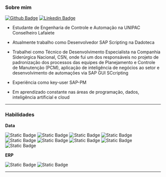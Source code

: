### Sobre mim

[![Github Badge](http://img.shields.io/badge/-Github-black?style=flat-square&logo=github&link=https://github.com/David8Fernando/)](https://github.com/David8Fernando/)
[![Linkedin Badge](https://img.shields.io/badge/-LinkedIn-blue?style=flat-square&logo=Linkedin&logoColor=white&link=https://www.linkedin.com/in/davidfernandopereira/)](https://www.linkedin.com/in/davidfernandopereira)

- Estudante de Engenharia de Controle e Automação na UNIPAC Conselheiro Lafaiete

- Atualmente trabalho como Desenvolvedor SAP Scripting na Dadoteca

- Trabalhei como Técnico de Desenvolvimento Especialista na Companhia Siderúrgica Nacional, CSN, onde fui um dos responsáveis no projeto de padronização dos processos das equipes de 
Planejamento e Controle de Manutenção (PCM), aplicação de inteligência de negócios ao setor e desenvolvimento de automações via SAP GUI SCcripting

- Experiência como key-user SAP-PM

- Em aprendizado constante nas áreas de programação, dados, inteligência artificial e cloud

---------------------------------------------------------------------------------------------------------
### Habilidades

**Data**

![Static Badge](https://img.shields.io/badge/Qlik_Sense-%23009848?style=plastic&logo=qlik)
![Static Badge](https://img.shields.io/badge/Power_BI-%23F2C811?style=plastic&logo=powerbi&logoColor=black)
![Static Badge](https://img.shields.io/badge/Power_Apps-%23742774?style=plastic&logo=powerapps&logoColor=white)
![Static Badge](https://img.shields.io/badge/Power_Automate-%230066FF?style=plastic&logo=powerautomate&logoColor=white)
![Static Badge](https://img.shields.io/badge/Microsoft_Sharepoint-%230078D4?logo=microsoftsharepoint&logoColor=white)
![Static Badge](https://img.shields.io/badge/Microsoft_Azure-%230078D4?style=plastic&logo=microsoftazure&logoColor=white)
![Static Badge](https://img.shields.io/badge/Python-%233776AB?style=plastic&logo=python&logoColor=yellow)
![Static Badge](https://img.shields.io/badge/Jupyter-%23F37626?style=plastic&logo=jupyter&logoColor=black)
![Static Badge](https://img.shields.io/badge/Mysql-%234479A1?style=plastic&logo=mysql&logoColor=black)



**ERP**

![Static Badge](https://img.shields.io/badge/SAP_PM-%230FAAFF?style=plastic&logo=sap&logoColor=white)
![Static Badge](https://img.shields.io/badge/SAP_MM-%230FAAFF?style=plastic&logo=sap&logoColor=white)

---------------------------------------------------------------------------------------------------------

